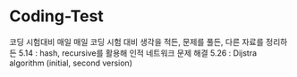 # Coding-Test
코딩 시험대비
매일 매일 코딩 시험 대비
생각을 적든, 문제를 풀든, 다른 자료를 정리하든
5.14 : hash, recursive를 활용해 인적 네트워크 문제 해결
5.26 : Dijstra algorithm (initial, second version)
